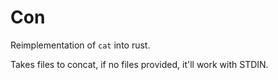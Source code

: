 # Con

Reimplementation of `cat` into rust.

Takes files to concat, if no files provided, it'll work with STDIN.
